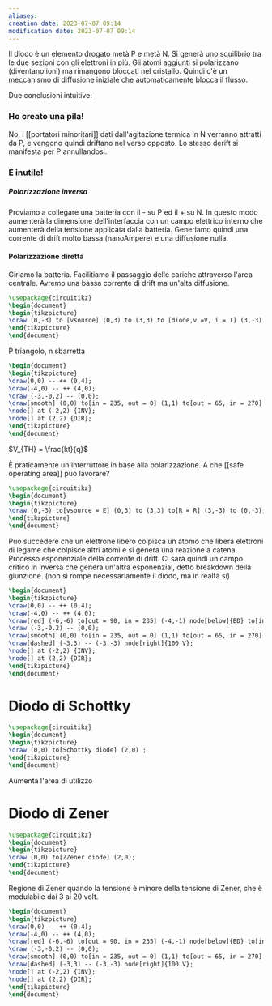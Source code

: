 ```yaml
---
aliases: 
creation date: 2023-07-07 09:14
modification date: 2023-07-07 09:14
---
```


Il diodo è un elemento drogato metà P e metà N. Si generà uno squilibrio tra le due sezioni con gli elettroni in più. Gli atomi aggiunti si polarizzano (diventano ioni) ma rimangono bloccati nel cristallo. Quindi c'è un meccanismo di diffusione iniziale che automaticamente blocca il flusso.

Due conclusioni intuitive:
### Ho creato una pila!
No, i [[portatori minoritari]] dati dall'agitazione termica in N verranno attratti da P, e vengono quindi driftano nel verso opposto. Lo stesso derift si manifesta per P annullandosi.

### È inutile!

##### Polarizzazione inversa
Proviamo a collegare una batteria con il - su P ed il + su N. In questo modo aumenterà la dimensione dell'interfaccia con un campo elettrico interno che aumenterà della tensione applicata dalla batteria. Generiamo quindi una corrente di drift molto bassa (nanoAmpere) e una diffusione nulla.

#### Polarizzazione diretta
Giriamo la batteria. Facilitiamo il passaggio delle cariche attraverso l'area centrale. Avremo una bassa corrente di drift ma un'alta diffusione.

```tikz
\usepackage{circuitikz}
\begin{document}
\begin{tikzpicture}
\draw (0,-3) to [vsource] (0,3) to (3,3) to [diode,v =V, i = I] (3,-3) to (0,-3);
\end{tikzpicture}
\end{document}
```
P triangolo, n sbarretta

```tikz
\begin{document}
\begin{tikzpicture}
\draw(0,0) -- ++ (0,4);
\draw(-4,0) -- ++ (4,0);
\draw (-3,-0.2) -- (0,0);
\draw[smooth] (0,0) to[in = 235, out = 0] (1,1) to[out = 65, in = 270] (2,6);
\node[] at (-2,2) {INV};
\node[] at (2,2) {DIR};
\end{tikzpicture}
\end{document}
```
$V_{TH} = \frac{kt}{q}$

È praticamente un'interruttore in base alla polarizzazione. A che [[safe operating area]] può lavorare?

```tikz
\usepackage{circuitikz}
\begin{document}
\begin{tikzpicture}
\draw (0,-3) to[vsource = E] (0,3) to (3,3) to[R = R] (3,-3) to (0,-3);
\end{tikzpicture}
\end{document}
```
Può succedere che un elettrone libero colpisca un atomo che libera elettroni di legame che colpisce altri atomi e si genera una reazione a catena. Processo esponenziale della corrente di drift.
Ci sarà quindi un campo critico in inversa che genera un'altra esponenzial, detto breakdown della giunzione. (non si rompe necessariamente il diodo, ma in realtà si)

```tikz
\begin{document}
\begin{tikzpicture}
\draw(0,0) -- ++ (0,4);
\draw(-4,0) -- ++ (4,0);
\draw[red] (-6,-6) to[out = 90, in = 235] (-4,-1) node[below]{BD} to[in = 190, out = 235] (-3, -0.2);
\draw (-3,-0.2) -- (0,0);
\draw[smooth] (0,0) to[in = 235, out = 0] (1,1) to[out = 65, in = 270] (2,6);
\draw[dashed] (-3,3) -- (-3,-3) node[right]{100 V};
\node[] at (-2,2) {INV};
\node[] at (2,2) {DIR};
\end{tikzpicture}
\end{document}
```

# Diodo di Schottky
```tikz
\usepackage{circuitikz}
\begin{document}
\begin{tikzpicture}
\draw (0,0) to[Schottky diode] (2,0) ;
\end{tikzpicture}
\end{document}
```
Aumenta l'area di utilizzo
# Diodo di Zener
```tikz
\usepackage{circuitikz}
\begin{document}
\begin{tikzpicture}
\draw (0,0) to[ZZener diode] (2,0);
\end{tikzpicture}
\end{document}
```
Regione di Zener quando la tensione è minore della tensione di Zener, che è modulabile dai 3 ai 20 volt.
```tikz
\begin{document}
\begin{tikzpicture}
\draw(0,0) -- ++ (0,4);
\draw(-4,0) -- ++ (4,0);
\draw[red] (-6,-6) to[out = 90, in = 235] (-4,-1) node[below]{BD} to[in = 190, out = 235] (-3, -0.2);
\draw (-3,-0.2) -- (0,0);
\draw[smooth] (0,0) to[in = 235, out = 0] (1,1) to[out = 65, in = 270] (2,6);
\draw[dashed] (-3,3) -- (-3,-3) node[right]{100 V};
\node[] at (-2,2) {INV};
\node[] at (2,2) {DIR};
\end{tikzpicture}
\end{document}
```
